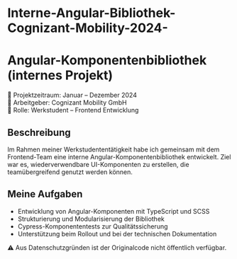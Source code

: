 # Interne-Angular-Bibliothek-Cognizant-Mobility-2024-

# Angular-Komponentenbibliothek (internes Projekt)

📍 Projektzeitraum: Januar – Dezember 2024  
🏢 Arbeitgeber: Cognizant Mobility GmbH  
🎯 Rolle: Werkstudent – Frontend Entwicklung

## Beschreibung

Im Rahmen meiner Werkstudententätigkeit habe ich gemeinsam mit dem Frontend-Team eine interne Angular-Komponentenbibliothek entwickelt. Ziel war es, wiederverwendbare UI-Komponenten zu erstellen, die teamübergreifend genutzt werden können.

## Meine Aufgaben
- Entwicklung von Angular-Komponenten mit TypeScript und SCSS
- Strukturierung und Modularisierung der Bibliothek
- Cypress-Komponententests zur Qualitätssicherung
- Unterstützung beim Rollout und bei der technischen Dokumentation

⚠️ Aus Datenschutzgründen ist der Originalcode nicht öffentlich verfügbar.

